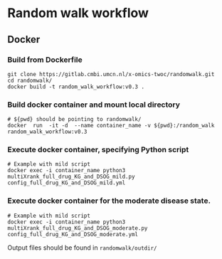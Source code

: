 # Random walk workflow

## Docker

### Build from Dockerfile

```
git clone https://gitlab.cmbi.umcn.nl/x-omics-twoc/randomwalk.git
cd randomwalk/
docker build -t random_walk_workflow:v0.3 . 
```

### Build docker container and mount local directory
```
# ${pwd} should be pointing to randomwalk/
docker  run  -it -d  --name container_name -v ${pwd}:/random_walk random_walk_workflow:v0.3 
```

### Execute docker container, specifying Python script
``` 
# Example with mild script
docker exec -i container_name python3 multiXrank_full_drug_KG_and_DSOG_mild.py config_full_drug_KG_and_DSOG_mild.yml
```

### Execute docker container for the moderate disease state.
``` 
# Example with mild script
docker exec -i container_name python3 multiXrank_full_drug_KG_and_DSOG_moderate.py config_full_drug_KG_and_DSOG_moderate.yml
```


Output files should be found in `randomwalk/outdir/`